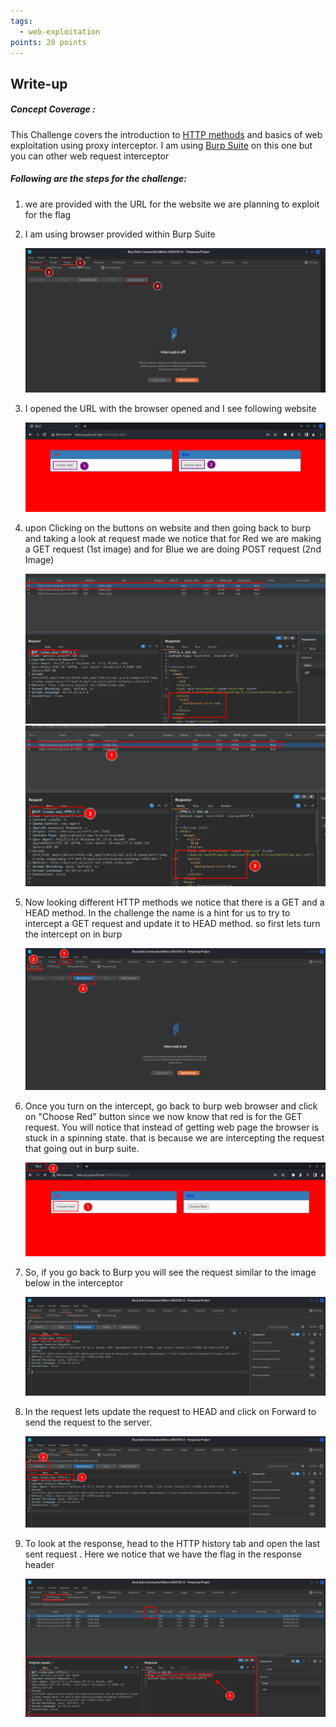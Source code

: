 ```yaml
---
tags:
  - web-exploitation
points: 20 points
---
```

## Write-up
##### Concept Coverage :
This Challenge covers the introduction to [HTTP methods](https://www.w3schools.com/tags/ref_httpmethods.asp) and basics of web exploitation using proxy interceptor. I am using [Burp Suite](https://en.wikipedia.org/wiki/Burp_Suite) on this one but you can other web request interceptor
##### Following are the steps for the challenge: 
1. we are provided with the URL for the website we are planning to exploit for the flag
   
2. I am using browser provided within Burp Suite
    
    ![burp-browser](assets/get-ahead/burp-browser.png)
    
3. I opened the URL with the browser opened and I see following website
    
    ![flag-site](assets/get-ahead/flag-site.png)

4. upon Clicking on the buttons on website and then going back to burp and taking a look at request made we notice that for Red we are making a GET request (1st image) and for Blue we are doing POST request (2nd Image)
    
    ![red-page](assets/get-ahead/red.png) 
    ![blue-page](assets/get-ahead/blue.png)
    
5. Now looking different HTTP methods we notice that there is a GET and a HEAD method. In the challenge the name is a hint for us to try to intercept a GET request and update it to HEAD method. so first lets turn the intercept on in burp
	 
	 ![intercept-on](assets/get-ahead/intercept-on.png)
	 
6. Once you turn on the intercept, go back to burp web browser and click on "Choose Red" button since we now know that red is for the GET request. You will notice that instead of getting web page the browser is stuck in a spinning state. that is because we are intercepting the request that going out in burp suite. 
    
    ![constant-loading](assets/get-ahead/constant-loading.png)

7. So, if you go back to Burp you will see the request similar to the image below in the interceptor 
    
    ![intercepted-get](assets/get-ahead/intercepted-get.png)
    
8. In the request lets update the request to HEAD and click on Forward to send the request to the server. 
    
    ![updated-head-request](assets/get-ahead/updated-head-request.png)
    
9. To look at the response, head to the HTTP history tab and open the last sent request . Here we notice that we have the flag in the response header
    
    ![new-response](assets/get-ahead/new-response.png)